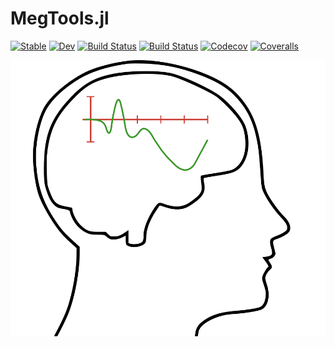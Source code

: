 # MegTools.jl

[![Stable](https://img.shields.io/badge/docs-stable-blue.svg)](https://ElectronicTeaCup.github.io/MegTools.jl/stable)
[![Dev](https://img.shields.io/badge/docs-dev-blue.svg)](https://ElectronicTeaCup.github.io/MegTools.jl/dev)
[![Build Status](https://travis-ci.com/ElectronicTeaCup/MegTools.jl.svg?branch=master)](https://travis-ci.com/ElectronicTeaCup/MegTools.jl)
[![Build Status](https://ci.appveyor.com/api/projects/status/github/ElectronicTeaCup/MegTools.jl?svg=true)](https://ci.appveyor.com/project/ElectronicTeaCup/MegTools-jl)
[![Codecov](https://codecov.io/gh/ElectronicTeaCup/MegTools.jl/branch/master/graph/badge.svg)](https://codecov.io/gh/ElectronicTeaCup/MegTools.jl)
[![Coveralls](https://coveralls.io/repos/github/ElectronicTeaCup/MegTools.jl/badge.svg?branch=master)](https://coveralls.io/github/ElectronicTeaCup/MegTools.jl?branch=master)



![logo](images/erphead.svg)

